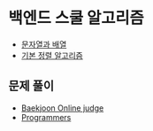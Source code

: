 # 백엔드 스쿨 알고리즘

- [문자열과 배열](../src/d1)
- [기본 정렬 알고리즘](../src/d2)

## 문제 풀이
- [Baekjoon Online judge](../src/boj)
- [Programmers](../src/programmers)